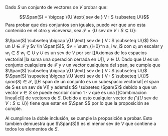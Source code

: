 Dado $S$ un conjunto de vectores de $V$ probar que:

$$\Span(S) = \bigcap \{U \text{ sev de } V : S \subseteq U\}$$
Para probar que dos conjuntos son iguales, puedo ver que uno esta contenido en el otro y viceversa, sea $\mathcal F = \{U \text{ sev de } V : S \subseteq U\}$:

$\Span(S) \subseteq \bigcap \{U \text{ sev de } V : S \subseteq U\}$)
	Sea un $U \in \mathcal F$ y $v \in \Span(S)$,
	$v = \sum_{i=0}^n a_i w_i$ con $a_i$ un escalar y $w_i \in S$
	$w_i \in U$ y $U$ es un sev de $V$ por ser [[Axiomas de los espacios vectorial |la suma una operación cerrada en U]], $v \in U$. Dado que $U$ es un conjunto cualquiera de $\mathcal F$ y $v$ un vector cualquiera del span, se cumple que $\Span(S) \subseteq \bigcap \{U \text{ sev de } V : S \subseteq U\}$
$\Span(S) \supseteq \bigcap \{U \text{ sev de } V : S \subseteq U\})$
	$span(S) \in \mathcal F$, [[El span de un conjunto es un subespacio vectorial| el span de S es un sev de V]] y además $S \subseteq \Span(S)$ debido a que un vector $v \in S$ se puede escribir como $1 \cdot v$ que es una [[Combinacion lineal|cl]] de vectores de $S$. Debido a esto cualquier vector de  $\bigcap \{U \text{ sev de } V : S \subseteq U\})$ tiene que estar en $\Span S$ por lo que la proposición se cumple.

Al cumplirse la doble inclusión, se cumple la proposición a probar. Esto tambien demuestra que $\Span(S)$ es el menor sev de $V$ que contiene a todos los elementos de $S$.
